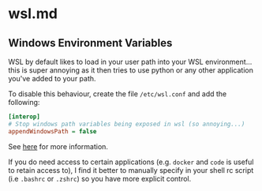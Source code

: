 # wsl.md

## Windows Environment Variables

WSL by default likes to load in your user path into your WSL environment... this is super annoying as it then tries to use python or any other application you've added to your path.

To disable this behaviour, create the file `/etc/wsl.conf` and add the following:

```ini
[interop]
# Stop windows path variables being exposed in wsl (so annoying...)
appendWindowsPath = false
```

See [here](https://devblogs.microsoft.com/commandline/automatically-configuring-wsl/) for more information.

If you do need access to certain applications (e.g. `docker` and `code` is useful to retain access to), I find it better to manually specify in your shell rc script (i.e `.bashrc` or `.zshrc`) so you have more explicit control.